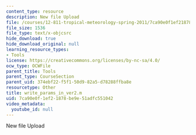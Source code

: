 ```yaml
---
content_type: resource
description: New file Upload
file: /courses/12-811-tropical-meteorology-spring-2011/7ca90e0f1ef21878be9e51adfc551042_write_params_in_ver2.m
file_size: 1536
file_type: text/x-objcsrc
hide_download: true
hide_download_original: null
learning_resource_types:
- Tools
license: https://creativecommons.org/licenses/by-nc-sa/4.0/
ocw_type: OCWFile
parent_title: Tools
parent_type: CourseSection
parent_uid: 374ebf22-f5f1-50d9-82a5-d78288ffba8e
resourcetype: Other
title: write_params_in_ver2.m
uid: 7ca90e0f-1ef2-1878-be9e-51adfc551042
video_metadata:
  youtube_id: null
---
```

New file Upload